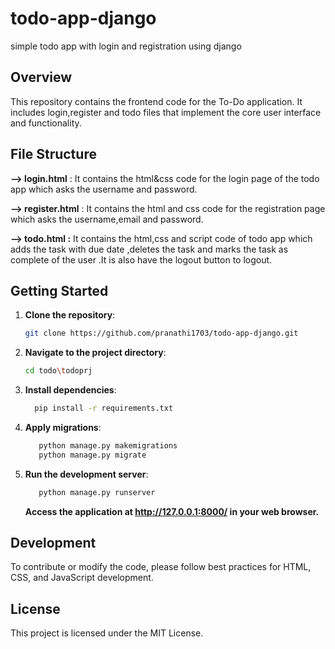 # todo-app-django
simple todo app with login and registration using django
## Overview
This repository contains the frontend code for the To-Do application. It includes login,register and todo files that implement the core user interface and functionality.

## File Structure
  **--> login.html** : It contains the html&css code for the login page of the todo app which asks the username and password.
  
  **--> register.html** : It contains the html and css code for the registration page which asks the username,email and password.
  
  **--> todo.html :** It contains the html,css and script code of todo app which adds the task with due date ,deletes the task and marks the task as complete of the user .It is also have the logout button to logout.

## Getting Started
1. **Clone the repository**:
    ```sh
    git clone https://github.com/pranathi1703/todo-app-django.git
    ```
2. **Navigate to the project directory**:
    ```sh
    cd todo\todoprj
    ```
3. **Install dependencies**:
     ```sh
       pip install -r requirements.txt
     ```
5. **Apply migrations**:
     ```sh
        python manage.py makemigrations
        python manage.py migrate
     ```
7. **Run the development server**:
     ```sh
        python manage.py runserver
     ```
    **Access the application at http://127.0.0.1:8000/ in your web browser.**


## Development
To contribute or modify the code, please follow best practices for HTML, CSS, and JavaScript development.

## License
This project is licensed under the MIT License.
